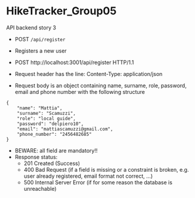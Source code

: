 # HikeTracker_Group05

API backend story 3

- POST `/api/register`
- Registers a new user
- POST http://localhost:3001/api/register HTTP/1.1
- Request header has the line: Content-Type: application/json

- Request body is an object containing name, surname, role, password, email and phone number with the following structure
```
{
    "name": "Mattia",
    "surname": "Scamuzzi",
    "role": "local guide",
    "password": "delpiero10",
    "email": "mattiascamuzzi@gmail.com",
    "phone_number": "2456482685"
}
```
- BEWARE: all field are mandatory!!
- Response status:
    - 201 Created (Success)
    - 400 Bad Request (if a field is missing or a constraint is broken, e.g. user already registered, email format not correct, ...)
    - 500 Internal Server Error (if for some reason the database is unreachable)